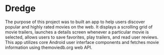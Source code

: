 # Dredge
The purpose of this project was to built an app to help users discover popular and highly rated movies on the web.
It displays a scrolling grid of movie trailers, launches a details screen whenever a particular movie is selected,
allows users to save favorites, play trailers, and read user reviews.
This app utilizes core Android user interface components and fetches movie information using themoviedb.org web API.
